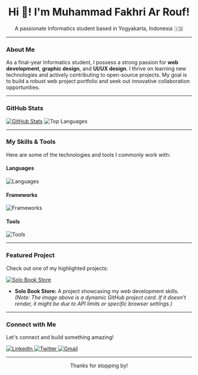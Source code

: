 <h1 align="center">Hi 👋! I'm Muhammad Fakhri Ar Rouf!</h1>
<p align="center">
  A passionate Informatics student based in Yogyakarta, Indonesia 🇮🇩
</p>

---

### About Me

As a final-year Informatics student, I possess a strong passion for **web development**, **graphic design**, and **UI/UX design**. I thrive on learning new technologies and actively contributing to open-source projects. My goal is to build a robust web project portfolio and seek out innovative collaboration opportunities.

---

### GitHub Stats
[![GitHub Stats](https://github-readme-stats.vercel.app/api?username=Fakhriarr&show_icons=true&theme=dark&hide_border=true)](https://github.com/Fakhriarr)
![Top Languages](https://github-readme-stats.vercel.app/api/top-langs/?username=Fakhriarr&layout=compact&theme=dark&hide_border=true)



---

### My Skills & Tools

Here are some of the technologies and tools I commonly work with:

#### Languages

<p align="left">
  <img src="https://skillicons.dev/icons?i=html,css,js,php,python,r,ts" alt="Languages" />
</p>

#### Frameworks

<p align="left">
  <img src="https://skillicons.dev/icons?i=laravel,react,tailwind,bootstrap,vue,express" alt="Frameworks" />
</p>

#### Tools

<p align="left">
  <img src="https://skillicons.dev/icons?i=mysql,postgresql,sqlite,vscode,git,github,figma,ps,discord" alt="Tools" />
</p>

---

### Featured Project

Check out one of my highlighted projects:

[![Solo Book Store](https://github-readme-stats.vercel.app/api/pin/?username=Fakhriarr&repo=solo-book-store&theme=dark&hide_border=true)](https://github.com/Fakhriarr/solo-book-store)

* **Solo Book Store:** A project showcasing my web development skills.
*(Note: The image above is a dynamic GitHub project card. If it doesn't render, it might be due to API limits or specific browser settings.)*

---

### Connect with Me

Let's connect and build something amazing!

<p align="left">
  <a href="https://www.linkedin.com/in/fakhriarrouf/" target="_blank">
    <img src="https://img.shields.io/badge/LinkedIn-0A66C2?style=for-the-badge&logo=linkedin&logoColor=white" alt="LinkedIn" />
  </a>
  <a href="https://twitter.com/fxxkhr" target="_blank">
    <img src="https://img.shields.io/badge/Twitter-1DA1F2?style=for-the-badge&logo=twitter&logoColor=white" alt="Twitter" />
  </a>
  <a href="mailto:fakhriarrouf2003@gmail.com">
    <img src="https://img.shields.io/badge/Gmail-D14836?style=for-the-badge&logo=gmail&logoColor=white" alt="Gmail" />
  </a>
</p>

---

<p align="center">
  Thanks for stopping by!
</p>
